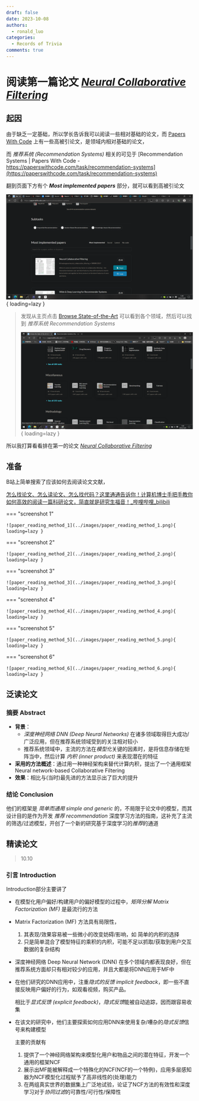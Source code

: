 ```yaml
---
draft: false
date: 2023-10-08
authors:
  - ronald_luo
categories:
  - Records of Trivia
comments: true
---
```


# 阅读第一篇论文 [*Neural Collaborative Filtering*](https://paperswithcode.com/paper/neural-collaborative-filtering)

## 起因

由于缺乏一定基础，所以学长告诉我可以阅读一些相对基础的论文，而 [Papers With Code](https://paperswithcode.com/) 上有一些高被引论文，是领域内相对基础的论文，

而 *推荐系统 (Recommendation Systems)* 相关的可见于 [Recommendation Systems | Papers With Code - https://paperswithcode.com/task/recommendation-systems](https://paperswithcode.com/task/recommendation-systems)

<!-- more -->

翻到页面下方有个 ***Most implemented papers*** 部分，就可以看到高被引论文

![most_implemented_papers](../images/most_implemented_papers.png){ loading=lazy }

>   发现从主页点击 [Browse State-of-the-Art](https://paperswithcode.com/sota) 可以看到各个领域，然后可以找到 *推荐系统 Recommendation Systems* 
>
>   ![browse_state-of-the-art](../images/browse_state-of-the-art.png){ loading=lazy }

所以我打算看看排在第一的论文 [*Neural Collaborative Filtering*](https://paperswithcode.com/paper/neural-collaborative-filtering)

## 准备

B站上简单搜索了应该如何去阅读论文文献，

[怎么找论文、怎么读论文、怎么找代码？这里通通告诉你！计算机博士手把手教你如何高效的阅读一篇科研论文，简直就是研究生福音！_哔哩哔哩_bilibili](https://www.bilibili.com/video/BV1ZM411C7cz)

=== "screenshot 1"

    ![paper_reading_method_1](../images/paper_reading_method_1.png){ loading=lazy }

=== "screenshot 2"

    ![paper_reading_method_2](../images/paper_reading_method_2.png){ loading=lazy }

=== "screenshot 3"

    ![paper_reading_method_3](../images/paper_reading_method_3.png){ loading=lazy }

=== "screenshot 4"

    ![paper_reading_method_4](../images/paper_reading_method_4.png){ loading=lazy }

=== "screenshot 5"

    ![paper_reading_method_5](../images/paper_reading_method_5.png){ loading=lazy }

=== "screenshot 6"

    ![paper_reading_method_6](../images/paper_reading_method_6.png){ loading=lazy }

## 泛读论文

### 摘要 Abstract

-   **背景**：
    -   *深度神经网络 DNN (Deep Neural Networks)* 在诸多领域取得巨大成功/广泛应用，但在推荐系统领域受到的关注相对较小
    -   推荐系统领域中，主流的方法在*模型化*关键的因素时，是将信息存储在矩阵当中，然后计算 *内积 (inner product)* 来表现潜在的特征
-   **采用的方法概述**：通过用一种神经架构来替代计算内积，提出了一个通用框架 Neural network-based Collaborative Filtering
-   **效果**：相比与(当时)最先进的方法显示出了巨大的提升

### 结论 Conclusion

他们的框架是 *简单而通用 simple and generic* 的，不局限于论文中的模型，而其设计目的是作为开发 *推荐 recommendation* 深度学习方法的指南，这补充了主流的筛选/过滤模型，开创了一个新的研究基于深度学习的*推荐*的通道

## 精读论文

>   10.10

### 引言 Introduction

Introduction部分主要讲了

-   在模型化用户偏好/构建用户的偏好模型的过程中，*矩阵分解 Matrix Factorization (MF)* 是最流行的方法

-   Matrix Factorization (MF) 方法具有局限性，

    1.   其表现/效果容易被一些微小的改变妨碍/影响，如 简单的内积的选择
    2.   只是简单混合了模型特征的乘积的内积，可能不足以抓取/获取到用户交互数据的复杂结构

-   深度神经网络 Deep Neural Network (DNN) 在多个领域内都表现良好，但在推荐系统方面却只有相对较少的应用，并且大都是将DNN应用于MF中

-   在他们研究的DNN应用中，注重*隐式的反馈 implicit feedback*，即一些不直接反映用户偏好的行为，如观看视频，购买产品。

    相比于*显式反馈 (explicit feedback)*，*隐式反馈*能被自动追踪，因而跟容易收集

-   在该文的研究中，他们主要探索如何应用DNN来使用复杂/嘈杂的*隐式反馈*信号来构建模型

    主要的贡献有

    1.   提供了一个神经网络架构来模型化用户和物品之间的潜在特征，开发一个通用的框架NCF
    2.   展示出MF能被解释成一个特殊化的NCF(NCF的一个特例)，应用多层感知器为NCF模型化过程赋予了高非线性的(处理)能力
    3.   在两组真实世界的数据集上广泛地试验，论证了NCF方法的有效性和深度学习对于*协同过滤*的可靠性/可行性/保障性
